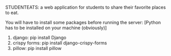 STUDENTEATS: a web application for students to share their favorite places to eat.


You will have to install some packages before running the server: [Python has to be installed on your machine (obviously)]
1) django: pip install Django
2) crispy forms: pip install django-crispy-forms
3) pillow: pip install pillow
